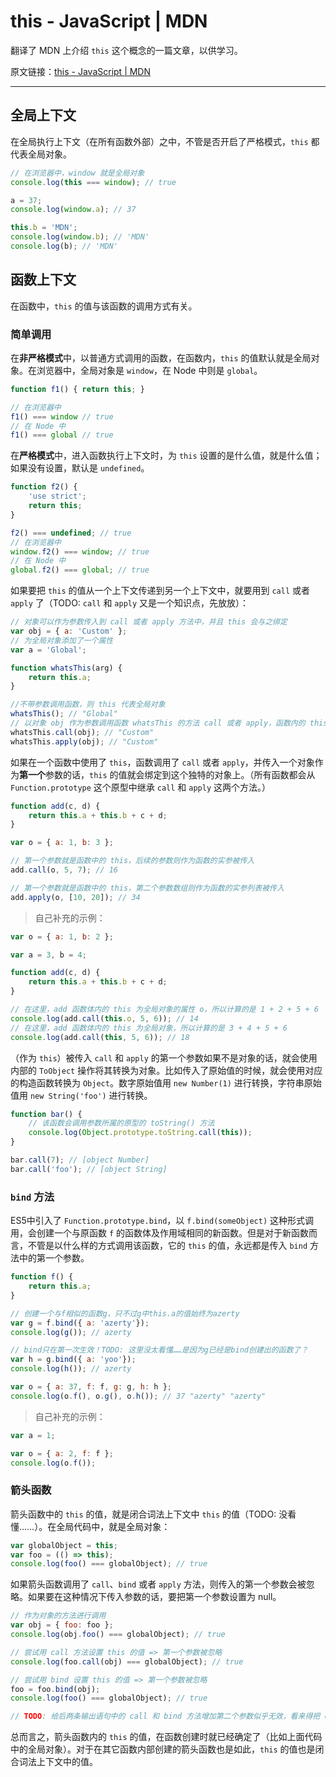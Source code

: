 # this - JavaScript | MDN

翻译了 MDN 上介绍 `this` 这个概念的一篇文章，以供学习。

原文链接：[this - JavaScript | MDN](https://developer.mozilla.org/en-US/docs/Web/JavaScript/Reference/Operators/this)

---

## 全局上下文

在全局执行上下文（在所有函数外部）之中，不管是否开启了严格模式，`this` 都代表全局对象。

```js
// 在浏览器中，window 就是全局对象
console.log(this === window); // true

a = 37;
console.log(window.a); // 37

this.b = 'MDN';
console.log(window.b); // 'MDN'
console.log(b); // 'MDN'
```

## 函数上下文

在函数中，`this` 的值与该函数的调用方式有关。

### 简单调用

在**非严格模式**中，以普通方式调用的函数，在函数内，`this` 的值默认就是全局对象。在浏览器中，全局对象是 `window`，在 Node 中则是 `global`。

```js
function f1() { return this; }

// 在浏览器中
f1() === window // true
// 在 Node 中
f1() === global // true
```

在**严格模式**中，进入函数执行上下文时，为 `this` 设置的是什么值，就是什么值；如果没有设置，默认是 `undefined`。

```js
function f2() {
    'use strict';
    return this;
}

f2() === undefined; // true
// 在浏览器中
window.f2() === window; // true
// 在 Node 中
global.f2() === global; // true
```

如果要把 `this` 的值从一个上下文传递到另一个上下文中，就要用到 `call` 或者 `apply` 了（TODO: `call` 和 `apply` 又是一个知识点，先放放）：

```js
// 对象可以作为参数传入到 call 或者 apply 方法中，并且 this 会与之绑定
var obj = { a: 'Custom' };
// 为全局对象添加了一个属性
var a = 'Global';

function whatsThis(arg) {
    return this.a;
}

//不带参数调用函数，则 this 代表全局对象
whatsThis(); // "Global"
// 以对象 obj 作为参数调用函数 whatsThis 的方法 call 或者 apply，函数内的 this 代表的就是对象 obj 而不是全局对象了
whatsThis.call(obj); // "Custom"
whatsThis.apply(obj); // "Custom"
```

如果在一个函数中使用了 `this`，函数调用了 `call` 或者 `apply`，并传入一个对象作为**第一个**参数的话，`this` 的值就会绑定到这个独特的对象上。（所有函数都会从 `Function.prototype` 这个原型中继承 `call` 和 `apply` 这两个方法。）

```js
function add(c, d) {
    return this.a + this.b + c + d;
}

var o = { a: 1, b: 3 };

// 第一个参数就是函数中的 this，后续的参数则作为函数的实参被传入
add.call(o, 5, 7); // 16

// 第一个参数就是函数中的 this，第二个参数数组则作为函数的实参列表被传入
add.apply(o, [10, 20]); // 34
```

> 自己补充的示例：

```js
var o = { a: 1, b: 2 };

var a = 3, b = 4;

function add(c, d) {
    return this.a + this.b + c + d;
}

// 在这里，add 函数体内的 this 为全局对象的属性 o，所以计算的是 1 + 2 + 5 + 6
console.log(add.call(this.o, 5, 6)); // 14
// 在这里，add 函数体内的 this 为全局对象，所以计算的是 3 + 4 + 5 + 6
console.log(add.call(this, 5, 6)); // 18
```

（作为 `this`）被传入 `call` 和 `apply` 的第一个参数如果不是对象的话，就会使用内部的 `ToObject` 操作将其转换为对象。比如传入了原始值的时候，就会使用对应的构造函数转换为 `Object`。数字原始值用 `new Number(1)` 进行转换，字符串原始值用 `new String('foo')` 进行转换。

```js
function bar() {
    // 该函数会调用参数所属的原型的 toString() 方法
    console.log(Object.prototype.toString.call(this));
}

bar.call(7); // [object Number]
bar.call('foo'); // [object String]
```

### `bind` 方法

ES5中引入了 `Function.prototype.bind`，以 `f.bind(someObject)` 这种形式调用，会创建一个与原函数 `f` 的函数体及作用域相同的新函数。但是对于新函数而言，不管是以什么样的方式调用该函数，它的 `this` 的值，永远都是传入 `bind` 方法中的第一个参数。

```js
function f() {
    return this.a;
}

// 创建一个与f相似的函数g，只不过g中this.a的值始终为azerty
var g = f.bind({ a: 'azerty'});
console.log(g()); // azerty

// bind只在第一次生效！TODO: 这里没太看懂……是因为g已经是bind创建出的函数了？
var h = g.bind({ a: 'yoo'});
console.log(h()); // azerty

var o = { a: 37, f: f, g: g, h: h };
console.log(o.f(), o.g(), o.h()); // 37 "azerty" "azerty"
```

> 自己补充的示例：

```js
var a = 1;

var o = { a: 2, f: f };
console.log(o.f());
```

### 箭头函数

箭头函数中的 `this` 的值，就是闭合词法上下文中 `this` 的值（TODO: 没看懂……）。在全局代码中，就是全局对象：

```js
var globalObject = this;
var foo = (() => this);
console.log(foo() === globalObject); // true
```

如果箭头函数调用了 `call`、`bind` 或者 `apply` 方法，则传入的第一个参数会被忽略。如果要在这种情况下传入参数的话，要把第一个参数设置为 null。

```js
// 作为对象的方法进行调用
var obj = { foo: foo };
console.log(obj.foo() === globalObject); // true

// 尝试用 call 方法设置 this 的值 => 第一个参数被忽略
console.log(foo.call(obj) === globalObject); // true

// 尝试用 bind 设置 this 的值 => 第一个参数被忽略
foo = foo.bind(obj);
console.log(foo() === globalObject); // true

// TODO: 给后两条输出语句中的 call 和 bind 方法增加第二个参数似乎无效，看来得把 call 和 bind 方法先弄清楚，才能明白这里为什么无效。
```

总而言之，箭头函数内的 `this` 的值，在函数创建时就已经确定了（比如上面代码中的全局对象）。对于在其它函数内部创建的箭头函数也是如此，`this` 的值也是闭合词法上下文中的值。
